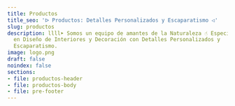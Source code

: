 ```yaml
---
title: Productos
title_seo: 'ᐅ Productos: Detalles Personalizados y Escaparatismo ◁'
slug: productos
description: llll➤ Somos un equipo de amantes de la Naturaleza ☝ Especializadas
  en Diseño de Interiores y Decoración con Detalles Personalizados y
  Escaparatismo.
image: logo.png
draft: false
noindex: false
sections:
- file: productos-header
- file: productos-body
- file: pre-footer
---
```

